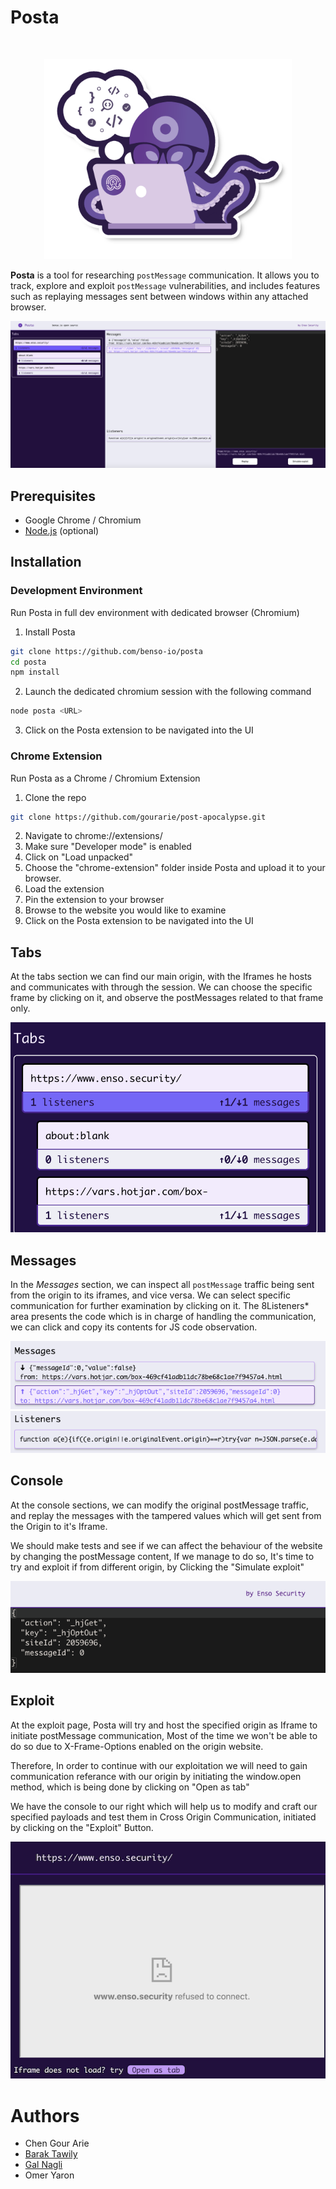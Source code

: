 # Posta

<br /><p align="center"><a href="https://github.com/benso-io/posta" title="Posta"><img height="320" src="./benso-posta.png" alt="enso.security - Posta"></a></p>

**Posta** is a tool for researching `postMessage` communication. It allows you to track, explore and exploit `postMessage` vulnerabilities, and includes features such as replaying messages sent between windows within any attached browser.

![main_page](./images/main_page.png)

## Prerequisites
* Google Chrome / Chromium
* [Node.js](https://nodejs.org/en/download/) (optional)

## Installation

### Development Environment

Run Posta in full dev environment with dedicated browser (Chromium)

1. Install Posta

```bash
git clone https://github.com/benso-io/posta
cd posta
npm install
```

2. Launch the dedicated chromium session with the following command
```bash
node posta <URL>
```
3. Click on the Posta extension to be navigated into the UI

### Chrome Extension
Run Posta as a Chrome / Chromium Extension

1. Clone the repo

```bash
git clone https://github.com/gourarie/post-apocalypse.git
```
2. Navigate to chrome://extensions/
3. Make sure "Developer mode" is enabled
4. Click on "Load unpacked"
5. Choose the "chrome-extension" folder inside Posta and upload it to your browser.
6. Load the extension
7. Pin the extension to your browser
8. Browse to the website you would like to examine
9. Click on the Posta extension to be navigated into the UI

## Tabs
At the tabs section we can find our main origin, with the Iframes he hosts and communicates with through the session.
We can choose the specific frame by clicking on it, and observe the postMessages related to that frame only.

![tabs](./images/tabs.png)

## Messages
In the *Messages* section, we can inspect all `postMessage` traffic being sent from the origin to its iframes, and vice versa.
We can select specific communication for further examination by clicking on it.
The 8Listeners* area presents the code which is in charge of handling the communication, we can click and copy its contents for JS code observation.

![messages](./images/messages.png)
![listener](./images/listeners.png)

## Console

At the console sections, we can modify the original postMessage traffic, and replay the messages with the tampered values which will get sent from the Origin to it's Iframe.

We should make tests and see if we can affect the behaviour of the website by changing the postMessage content, If we manage to do so, It's time to try and exploit if from different origin, by Clicking the "Simulate exploit"

![console](./images/console.png)


## Exploit

At the exploit page, Posta will try and host the specified origin as Iframe to initiate postMessage communication, Most of the time we won't be able to do so due to X-Frame-Options enabled on the origin website.

Therefore, In order to continue with our exploitation we will need to gain communication referance with our origin by initiating the window.open method, which is being done by clicking on "Open as tab"

We have the console to our right which will help us to modify and craft our specified payloads and test them in Cross Origin Communication, initiated by clicking on the "Exploit" Button.

![exploit_content](https://raw.githubusercontent.com/naglienso/naglienso.github.io/main/images/exploit_content.png)

# Authors
- Chen Gour Arie
- [Barak Tawily](https://quitten.github.io/)
- [Gal Nagli](https://github.com/NagliNagli)
- Omer Yaron
